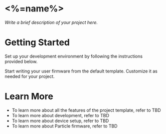 # <%=name%>

_Write a brief description of your project here._

# Getting Started

Set up your development environment by following the instructions provided below.

Start writing your user firmware from the default template. Customize it as needed for your project.

# Learn More

- To learn more about all the features of the project template, refer to TBD
- To learn more about development, refer to TBD
- To learn more about device setup, refer to TBD
- To learn more about Particle firmware, refer to TBD
